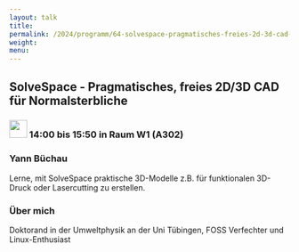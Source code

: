 ```yaml
---
layout: talk
title:
permalink: /2024/programm/64-solvespace-pragmatisches-freies-2d-3d-cad-fr-normalsterbliche/
weight:
menu:
---
```

## SolveSpace - Pragmatisches, freies 2D/3D CAD für Normalsterbliche

### <img height = "32" src="../../../images/workshop.svg"> 14:00 bis 15:50 in Raum W1 (A302)

### Yann Büchau

Lerne, mit SolveSpace praktische 3D-Modelle z.B. für funktionalen 3D-Druck oder Lasercutting zu erstellen.

### Über mich

Doktorand in der Umweltphysik an der Uni Tübingen, FOSS Verfechter und Linux-Enthusiast

